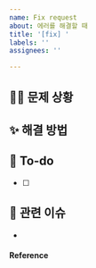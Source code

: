 ```yaml
---
name: Fix request
about: 에러를 해결할 때
title: '[fix] '
labels: ''
assignees: ''

---
```


## 🤷‍♀ 문제 상황
<!-- 문제 상황을 적어주세요. -->
> 


## ✨ 해결 방법
<!-- 어떻게 해결할건지 적어주세요. --> 
> 


## 📝 To-do
<!-- 해야 할 일을 적어주세요. -->
- [ ] 


## 🤝 관련 이슈
<!-- 관련된 이슈가있다면 #000으로 적어주세요! -->
-  


#### Reference
<!-- 참고한 레퍼런스가 있다면 적어주세요. -->
